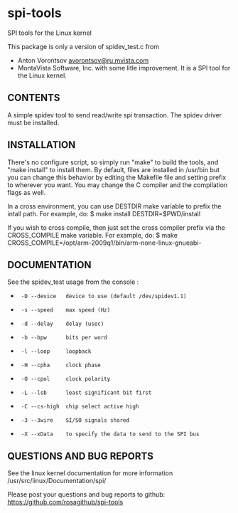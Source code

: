 spi-tools
=========

SPI tools for the Linux kernel

This package is only a version of spidev_test.c from
  - Anton Vorontsov <avorontsov@ru.mvista.com>
  - MontaVista Software, Inc.
with some litle improvement.
It is a SPI tool for the Linux kernel.


CONTENTS
--------

A simple spidev tool to send read/write spi transaction.
The spidev driver must be installed.

INSTALLATION
------------

There's no configure script, so simply run "make" to build the tools, and
"make install" to install them. By default, files are installed in /usr/bin
but you can change this behavior by editing the Makefile file and setting
prefix to wherever you want. You may change the C compiler and the
compilation flags as well.

In a cross environment, you can use DESTDIR make variable to prefix
the intall path. For example, do:
  $ make install DESTDIR=$PWD/install


If you wish to cross compile, then just set the cross compiler prefix via
the CROSS_COMPILE make variable. For example, do:
  $ make CROSS_COMPILE=/opt/arm-2009q1/bin/arm-none-linux-gnueabi-


DOCUMENTATION
-------------

See the spidev_test usage from the console :

 *      -D --device   device to use (default /dev/spidev1.1)
 *      -s --speed    max speed (Hz)
 *      -d --delay    delay (usec)
 *      -b --bpw      bits per word
 *      -l --loop     loopback
 *      -H --cpha     clock phase
 *      -O --cpol     clock polarity
 *      -L --lsb      least significant bit first
 *      -C --cs-high  chip select active high
 *      -3 --3wire    SI/SO signals shared
 *      -X --xData    to specify the data to send to the SPI bus


QUESTIONS AND BUG REPORTS
-------------------------

See the linux kernel documentation for more information /usr/src/linux/Documentation/spi/

Please post your questions and bug reports to github:
  https://github.com/rosagithub/spi-tools

